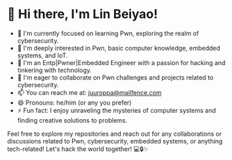 # 👋 Hi there, I'm Lin Beiyao!

- 🔭 I'm currently focused on learning Pwn, exploring the realm of cybersecurity.
- 🌱 I'm deeply interested in Pwn, basic computer knowledge, embedded systems, and IoT.
- 👀 I'm an Entp|Pwner|Embedded Engineer with a passion for hacking and tinkering with technology.
- 💞️ I'm eager to collaborate on Pwn challenges and projects related to cybersecurity.
- 📫 You can reach me at: [juuroppa@mailfence.com](mailto:juuroppa@mailfence.com)
- 😄 Pronouns: he/him (or any you prefer)
- ⚡ Fun fact: I enjoy unraveling the mysteries of computer systems and finding creative solutions to problems.

Feel free to explore my repositories and reach out for any collaborations or discussions related to Pwn, cybersecurity, embedded systems, or anything tech-related! Let's hack the world together! 💻🔒✨

<!---
linbeiyao/linbeiyao is a ✨ special ✨ repository because its `README.md` (this file) appears on your GitHub profile.
You can click the Preview link to take a look at your changes.
--->
